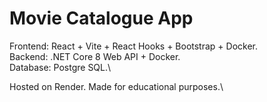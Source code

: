 
# Movie Catalogue App 

Frontend: React + Vite + React Hooks + Bootstrap + Docker.\
Backend: .NET Core 8 Web API + Docker.\
Database: Postgre SQL.\

Hosted on Render. Made for educational purposes.\
